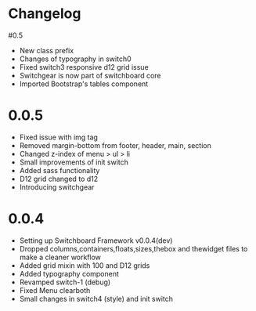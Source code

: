 # Changelog

#0.5
* New class prefix
* Changes of typography in switch0
* Fixed switch3 responsive d12 grid issue
* Switchgear is now part of switchboard core
* Imported Bootstrap's tables component

# 0.0.5
* Fixed issue with img tag
* Removed margin-bottom from footer, header, main, section
* Changed z-index of menu > ul > li
* Small improvements of init switch
* Added sass functionality
* D12 grid changed to d12
* Introducing switchgear

# 0.0.4
* Setting up Switchboard Framework v0.0.4(dev)
* Dropped columns,containers,floats,sizes,thebox and thewidget files to make a cleaner workflow
* Added grid mixin with 100 and D12 grids
* Added typography component
* Revamped switch-1 (debug)
* Fixed Menu clearboth
* Small changes in switch4 (style) and init switch
